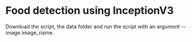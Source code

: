 # Food detection using InceptionV3

Download the script, the data folder and run the script with an argument --image image_name.
